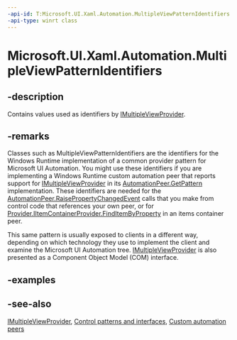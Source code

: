 ```yaml
---
-api-id: T:Microsoft.UI.Xaml.Automation.MultipleViewPatternIdentifiers
-api-type: winrt class
---
```


<!-- Class syntax.
public class MultipleViewPatternIdentifiers : Windows.UI.Xaml.Automation.IMultipleViewPatternIdentifiers
-->

# Microsoft.UI.Xaml.Automation.MultipleViewPatternIdentifiers

## -description
Contains values used as identifiers by [IMultipleViewProvider](../microsoft.ui.xaml.automation.provider/imultipleviewprovider.md).

## -remarks
Classes such as MultipleViewPatternIdentifiers are the identifiers for the Windows Runtime implementation of a common provider pattern for Microsoft UI Automation. You might use these identifiers if you are implementing a Windows Runtime custom automation peer that reports support for [IMultipleViewProvider](../microsoft.ui.xaml.automation.provider/imultipleviewprovider.md) in its [AutomationPeer.GetPattern](../microsoft.ui.xaml.automation.peers/automationpeer_getpattern_1700082720.md) implementation. These identifiers are needed for the [AutomationPeer.RaisePropertyChangedEvent](../microsoft.ui.xaml.automation.peers/automationpeer_raisepropertychangedevent_482333374.md) calls that you make from control code that references your own peer, or for [Provider.IItemContainerProvider.FindItemByProperty](../microsoft.ui.xaml.automation.provider/iitemcontainerprovider_finditembyproperty_632840925.md) in an items container peer.

This same pattern is usually exposed to clients in a different way, depending on which technology they use to implement the client and examine the Microsoft UI Automation tree. [IMultipleViewProvider](/windows/desktop/api/uiautomationcore/nn-uiautomationcore-imultipleviewprovider) is also presented as a Component Object Model (COM) interface.

## -examples

## -see-also
[IMultipleViewProvider](../microsoft.ui.xaml.automation.provider/imultipleviewprovider.md), [Control patterns and interfaces](/windows/uwp/accessibility/control-patterns-and-interfaces), [Custom automation peers](/windows/uwp/accessibility/custom-automation-peers)

